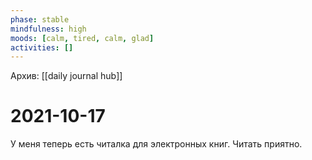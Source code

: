 ```yaml
---
phase: stable
mindfulness: high
moods: [calm, tired, calm, glad]
activities: []
---
```

Архив: [[daily journal hub]]
# 2021-10-17

У меня теперь есть читалка для электронных книг. Читать приятно.